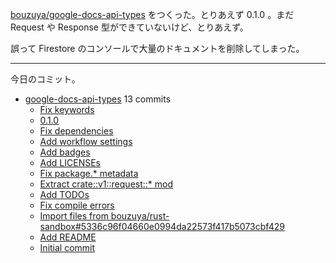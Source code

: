 [bouzuya/google-docs-api-types] をつくった。とりあえず 0.1.0 。まだ Request や Response 型ができていないけど、とりあえず。

誤って Firestore のコンソールで大量のドキュメントを削除してしまった。

---

今日のコミット。

- [google-docs-api-types](https://github.com/bouzuya/google-docs-api-types) 13 commits
  - [Fix keywords](https://github.com/bouzuya/google-docs-api-types/commit/12102cd87279061a16eb2aec25fefa5329ca4259)
  - [0.1.0](https://github.com/bouzuya/google-docs-api-types/commit/983697c59dae5289e1da3ec5170168b0d39a63a3)
  - [Fix dependencies](https://github.com/bouzuya/google-docs-api-types/commit/18ae4380a2b39988e2d44171bccd608418cd7030)
  - [Add workflow settings](https://github.com/bouzuya/google-docs-api-types/commit/a52bd664765ca473e5303f8ba82abfa3b502e4c7)
  - [Add badges](https://github.com/bouzuya/google-docs-api-types/commit/09ba41ee1835f7ca6f9820b3a31422408f4100c9)
  - [Add LICENSEs](https://github.com/bouzuya/google-docs-api-types/commit/f7ce43fb70aa7540080a3ce3fc6299862b42f424)
  - [Fix package.* metadata](https://github.com/bouzuya/google-docs-api-types/commit/66b4fbe626a06d1ffa19698843165500d2661f79)
  - [Extract crate::v1::request::* mod](https://github.com/bouzuya/google-docs-api-types/commit/578b15db7bb156a2811ca4c01b851ad4c02f8c3e)
  - [Add TODOs](https://github.com/bouzuya/google-docs-api-types/commit/a738f28ae2691ef42dc00aac5f8a7b95b12b10d4)
  - [Fix compile errors](https://github.com/bouzuya/google-docs-api-types/commit/737918da54206bd6b267da590f4c99e6c2e786b5)
  - [Import files from bouzuya/rust-sandbox#5336c96f04660e0994da22573f417b5073cbf429](https://github.com/bouzuya/google-docs-api-types/commit/ab02db5746e5db44f80ee8cf9ddc83938f50c422)
  - [Add README](https://github.com/bouzuya/google-docs-api-types/commit/f9a906edf82d1378e069493fc2845acd2d8d3eb4)
  - [Initial commit](https://github.com/bouzuya/google-docs-api-types/commit/be7af3d6c6e0518f78bd0cda26461e7c3646c69b)

[bouzuya/google-docs-api-types]: https://github.com/bouzuya/google-docs-api-types
